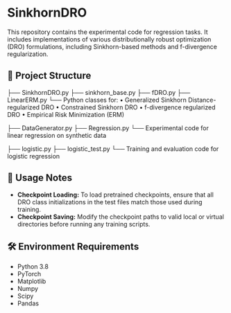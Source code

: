 # SinkhornDRO

This repository contains the experimental code for regression tasks. It includes implementations of various distributionally robust optimization (DRO) formulations, including Sinkhorn-based methods and f-divergence regularization.

## 📁 Project Structure

├── SinkhornDRO.py
├── sinkhorn_base.py
├── fDRO.py
├── LinearERM.py
└── Python classes for:
• Generalized Sinkhorn Distance-regularized DRO
• Constrained Sinkhorn DRO
• f-divergence regularized DRO
• Empirical Risk Minimization (ERM)

├── DataGenerator.py
├── Regression.py
└── Experimental code for linear regression on synthetic data

├── logistic.py
├── logistic_test.py
└── Training and evaluation code for logistic regression


## 🧪 Usage Notes

- **Checkpoint Loading:** To load pretrained checkpoints, ensure that all DRO class initializations in the test files match those used during training.
- **Checkpoint Saving:** Modify the checkpoint paths to valid local or virtual directories before running any training scripts.

## 🛠 Environment Requirements

- Python 3.8
- PyTorch
- Matplotlib
- Numpy
- Scipy
- Pandas
